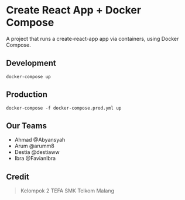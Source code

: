# Create React App + Docker Compose

A project that runs a create-react-app app via containers, using Docker Compose.

## Development

```
docker-compose up
```


## Production

```
docker-compose -f docker-compose.prod.yml up
```

## Our Teams

- Ahmad @Abyansyah 
- Arum @arumm8
- Destia @destiaww
- Ibra @FavianIbra

## Credit

> Kelompok 2 TEFA SMK Telkom Malang


